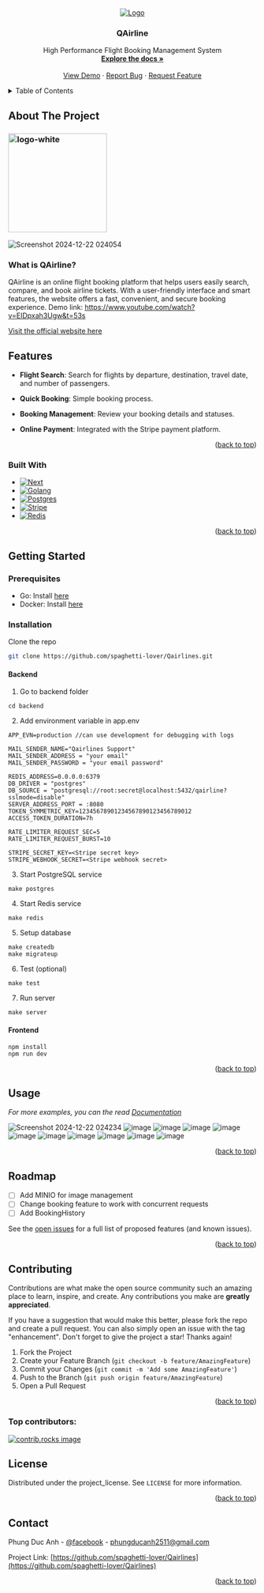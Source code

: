<a id="readme-top"></a>

<!-- PROJECT LOGO -->
<br />
<div align="center">
  <a href="https://github.com/spaghetti-lover/Qairlines">
    <img src="https://github.com/user-attachments/assets/d604f059-ff5d-4b2d-a201-17cd3d211165" alt="Logo" width="auto" height="auto">
  </a>

<h3 align="center">QAirline</h3>

  <p align="center">
    High Performance Flight Booking Management System
    <br />
    <a href="https://github.com/spaghetti-lover/Qairlines/tree/main/backend/docs"><strong>Explore the docs »</strong></a>
    <br />
    <br />
    <a href="https://www.youtube.com/watch?v=EIDpxah3Ugw&t=53s">View Demo</a>
    &middot;
    <a href="https://github.com/spaghetti-lover/Qairlines/issues">Report Bug</a>
    &middot;
    <a href="https://github.com/spaghetti-lover/Qairlines/pulls">Request Feature</a>
  </p>
</div>



<!-- TABLE OF CONTENTS -->
<details>
  <summary>Table of Contents</summary>
  <ol>
    <li>
      <a href="#about-the-project">About The Project</a>
      <ul>
        <li><a href="#built-with">Built With</a></li>
      </ul>
    </li>
    <li>
      <a href="#getting-started">Getting Started</a>
      <ul>
        <li><a href="#prerequisites">Prerequisites</a></li>
        <li><a href="#installation">Installation</a></li>
      </ul>
    </li>
    <li><a href="#usage">Usage</a></li>
    <li><a href="#roadmap">Roadmap</a></li>
    <li><a href="#contributing">Contributing</a></li>
    <li><a href="#license">License</a></li>
    <li><a href="#contact">Contact</a></li>
  </ol>
</details>



<!-- ABOUT THE PROJECT -->
## About The Project
### <img src="https://github.com/user-attachments/assets/d604f059-ff5d-4b2d-a201-17cd3d211165" alt="logo-white" style="width: 200px; display: inline-block; vertical-align: middle;">

![Screenshot 2024-12-22 024054](https://github.com/user-attachments/assets/3616554a-92ff-4023-b21e-979cf2a29660)

### What is QAirline?

QAirline is an online flight booking platform that helps users easily search, compare, and book airline tickets. With a user-friendly interface and smart features, the website offers a fast, convenient, and secure booking experience. Demo link: https://www.youtube.com/watch?v=EIDpxah3Ugw&t=53s


[Visit the official website here](https://www.qairline.website/)

## Features

- **Flight Search**: Search for flights by departure, destination, travel date, and number of passengers.

- **Quick Booking**: Simple booking process.

- **Booking Management**: Review your booking details and statuses.

- **Online Payment**: Integrated with the Stripe payment platform.

<p align="right">(<a href="#readme-top">back to top</a>)</p>


### Built With

* [![Next][Next.js]][Next-url]
* [![Golang][Go]][Go-url]
* [![Postgres][PostgreSQL]][PostgreSQL-url]
* [![Stripe][Stripe]][Stripe-url]
* [![Redis][Redis]][Redis-url]
<p align="right">(<a href="#readme-top">back to top</a>)</p>



<!-- GETTING STARTED -->
## Getting Started
### Prerequisites
- Go: Install [here](https://go.dev/doc/install)
- Docker: Install [here](https://docs.docker.com/engine/install/)

### Installation
Clone the repo
```sh
git clone https://github.com/spaghetti-lover/Qairlines.git
```
#### Backend
1. Go to backend folder
```
cd backend
```
2. Add environment variable in app.env
```
APP_EVN=production //can use development for debugging with logs

MAIL_SENDER_NAME="Qairlines Support"
MAIL_SENDER_ADDRESS = "your email"
MAIL_SENDER_PASSWORD = "your email password"

REDIS_ADDRESS=0.0.0.0:6379
DB_DRIVER = "postgres"
DB_SOURCE = "postgresql://root:secret@localhost:5432/qairline?sslmode=disable"
SERVER_ADDRESS_PORT = :8080
TOKEN_SYMMETRIC_KEY=12345678901234567890123456789012
ACCESS_TOKEN_DURATION=7h

RATE_LIMITER_REQUEST_SEC=5
RATE_LIMITER_REQUEST_BURST=10

STRIPE_SECRET_KEY=<Stripe secret key>
STRIPE_WEBHOOK_SECRET=<Stripe webhook secret>
```

3. Start PostgreSQL service
```
make postgres
```

4. Start Redis service
```
make redis
```

5. Setup database
```
make createdb
make migrateup
```

6. Test (optional)
```
make test
```

7. Run server
```
make server
```

#### Frontend
```
npm install
npm run dev
```
<p align="right">(<a href="#readme-top">back to top</a>)</p>



<!-- USAGE EXAMPLES -->
## Usage

_For more examples, you can the read [Documentation](https://github.com/spaghetti-lover/Qairlines/tree/main/backend/docs/documentation)_

![Screenshot 2024-12-22 024234](https://github.com/user-attachments/assets/03ba9f8a-cef8-4a68-bf83-3544d0e5dd5a)
![image](https://github.com/user-attachments/assets/41e01cc0-613c-41b9-9287-8794c354bcf0)
![image](https://github.com/user-attachments/assets/3fe77d89-5bf3-47db-8f0f-9881c9145c15)
![image](https://github.com/user-attachments/assets/5a2119d8-0f9d-4005-9440-9b2dba689ca8)
![image](https://github.com/user-attachments/assets/f9a156c3-57fc-4c5a-bcfc-282fc5f84241)
![image](https://github.com/user-attachments/assets/47a73981-d7c9-464d-aeba-64d831ea348a)
![image](https://github.com/user-attachments/assets/e41a1f4b-e39f-4361-82c3-61abbd9f8ddc)
![image](https://github.com/user-attachments/assets/f73aa80e-6f95-4e40-9e2a-68f6436f62db)
![image](https://github.com/user-attachments/assets/b6724cf8-ec14-4c7c-a73f-1dd2bbf9139c)
![image](https://github.com/user-attachments/assets/146b978b-1b0d-4f0b-9e37-400716ff9a85)
![image](https://github.com/user-attachments/assets/d0800f80-1b12-4c59-942e-b5dea6d2a9c0)


<p align="right">(<a href="#readme-top">back to top</a>)</p>



<!-- ROADMAP -->
## Roadmap
- [ ] Add MINIO for image management
- [ ] Change booking feature to work with concurrent requests
- [ ] Add BookingHistory

See the [open issues](https://github.com/spaghetti-lover/Qairlines/issues) for a full list of proposed features (and known issues).

<p align="right">(<a href="#readme-top">back to top</a>)</p>



<!-- CONTRIBUTING -->
## Contributing

Contributions are what make the open source community such an amazing place to learn, inspire, and create. Any contributions you make are **greatly appreciated**.

If you have a suggestion that would make this better, please fork the repo and create a pull request. You can also simply open an issue with the tag "enhancement".
Don't forget to give the project a star! Thanks again!

1. Fork the Project
2. Create your Feature Branch (`git checkout -b feature/AmazingFeature`)
3. Commit your Changes (`git commit -m 'Add some AmazingFeature'`)
4. Push to the Branch (`git push origin feature/AmazingFeature`)
5. Open a Pull Request

<p align="right">(<a href="#readme-top">back to top</a>)</p>

### Top contributors:

<a href="https://github.com/spaghetti-lover/QAirlines/graphs/contributors">
  <img src="https://contrib.rocks/image?repo=spaghetti-lover/QAirlines" alt="contrib.rocks image" />
</a>


<!-- LICENSE -->
## License

Distributed under the project_license. See `LICENSE` for more information.

<p align="right">(<a href="#readme-top">back to top</a>)</p>


<!-- CONTACT -->
## Contact

Phung Duc Anh - [@facebook](https://www.facebook.com/duc.anh.phung.2511/) - [phungducanh2511@gmail.com](mailto:phungducanh2511@gmail.com)

Project Link: [https://github.com/spaghetti-lover/Qairlines](https://github.com/spaghetti-lover/Qairlines)

<p align="right">(<a href="#readme-top">back to top</a>)</p>


<!-- MARKDOWN LINKS & IMAGES -->
<!-- https://www.markdownguide.org/basic-syntax/#reference-style-links -->
[Next.js]: https://img.shields.io/badge/next.js-000000?style=for-the-badge&logo=nextdotjs&logoColor=white
[Next-url]: https://nextjs.org/
[Go]: https://img.shields.io/badge/Go-00ADD8?logo=Go&logoColor=white&style=for-the-badge
[Go-url]: https://go.dev/
[PostgreSQL]: https://img.shields.io/badge/postgresql-4169e1?style=for-the-badge&logo=postgresql&logoColor=white
[PostgreSQL-url]: https://www.postgresql.org/
[Stripe]: https://img.shields.io/badge/-Stripe-008CDD?style=flat&logo=stripe&logoColor=white
[Stripe-url]: https://stripe.com/
[Redis]: https://img.shields.io/badge/Redis-DC382D?style=for-the-badge&logo=redis&logoColor=white
[Redis-url]: https://redis.io/